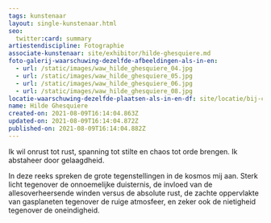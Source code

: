 ```yaml
---
tags: kunstenaar
layout: single-kunstenaar.html
seo:
  twitter:card: summary
artiestendiscipline: Fotographie
associate-kunstenaar: site/exhibitor/hilde-ghesquiere.md
foto-galerij-waarschuwing-dezelfde-afbeeldingen-als-in-en:
  - url: /static/images/waw_hilde_ghesquiere_04.jpg
  - url: /static/images/waw_hilde_ghesquiere_05.jpg
  - url: /static/images/waw_hilde_ghesquiere_06.jpg
  - url: /static/images/waw_hilde_ghesquiere_08.jpg
locatie-waarschuwing-dezelfde-plaatsen-als-in-en-df: site/locatie/bij-christine-reper.md
name: Hilde Ghesquiere
created-on: 2021-08-09T16:14:04.863Z
updated-on: 2021-08-09T16:14:04.872Z
published-on: 2021-08-09T16:14:04.882Z
---
```

<!--StartFragment-->

Ik wil onrust tot rust, spanning tot stilte en chaos tot orde brengen. Ik abstaheer door gelaagdheid. 



In deze reeks spreken de grote tegenstellingen in de kosmos mij aan. Sterk licht tegenover de onnoemelijke duisternis, de invloed van de allesoverheersende winden versus de absolute rust, de zachte oppervlakte van gasplaneten tegenover de ruige atmosfeer, en zeker ook de nietigheid tegenover de oneindigheid.



<!--EndFragment-->